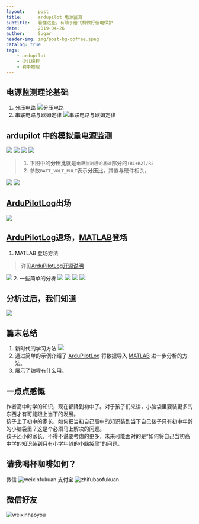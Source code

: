 ```yaml
---
layout:     post
title:      ardupilot 电源监测
subtitle:   看懂这些，有助于给飞机做好低电保护
date:       2019-04-26
author:     Sugar
header-img: img/post-bg-coffee.jpeg
catalog: true
tags:
    - ardupilot
    - 少儿编程
    - 初中物理
---
```


电源监测理论基础
---
1. 分压电路
![分压电路](https://github.com/SuWeipeng/img/raw/master/4_ardupilot/voltage_dividing_circuit_1.jpg)
2. 串联电路与欧姆定律
![串联电路与欧姆定律](https://github.com/SuWeipeng/img/raw/master/4_ardupilot/voltage_dividing_circuit_2.jpg)

ardupilot 中的模拟量电源监测
---
![](https://github.com/SuWeipeng/img/raw/master/4_ardupilot/volt_current_1.png)
![](https://github.com/SuWeipeng/img/raw/master/4_ardupilot/volt_current_2.png)
![](https://github.com/SuWeipeng/img/raw/master/4_ardupilot/volt_current_3.png)
![](https://github.com/SuWeipeng/img/raw/master/4_ardupilot/volt_current_4.png)
> 1. 下图中的**分压比**就是`电源监测理论基础`部分的`(R1+R2)/R2`<br>
> 2. 参数`BATT_VOLT_MULT`表示**分压比**，其值与硬件相关。

![](https://github.com/SuWeipeng/img/raw/master/4_ardupilot/volt_current_5.png)
![](https://github.com/SuWeipeng/img/raw/master/4_ardupilot/volt_current_6.png)

[ArduPilotLog](https://github.com/SuWeipeng/ArduPilotLog)出场
---
![](https://github.com/SuWeipeng/img/raw/master/4_ardupilot/volt_current_13.png)

[ArduPilotLog](https://github.com/SuWeipeng/ArduPilotLog)退场，[MATLAB](https://github.com/SuWeipeng/ArduPilotLog/tree/master/matlab)登场
---
1. MATLAB 登场方法
> 详见[ArduPilotLog开源说明](https://github.com/SuWeipeng/ArduPilotLog)

![](https://github.com/SuWeipeng/img/raw/master/4_ardupilot/ardupilotlog_1.png)
2. 一些简单的分析
![](https://github.com/SuWeipeng/img/raw/master/4_ardupilot/volt_current_14.png)
![](https://github.com/SuWeipeng/img/raw/master/4_ardupilot/volt_current_15.png)
![](https://github.com/SuWeipeng/img/raw/master/4_ardupilot/volt_current_16.png)
![](https://github.com/SuWeipeng/img/raw/master/4_ardupilot/lowpass_filter_4.png)

分析过后，我们知道
---
![](https://github.com/SuWeipeng/img/raw/master/4_ardupilot/volt_current_17.png)

篇末总结
---
1. 新时代的学习方法
![](https://github.com/SuWeipeng/img/raw/master/9_mind/mind_1.png)
2. 通过简单的示例介绍了 [ArduPilotLog](https://github.com/SuWeipeng/ArduPilotLog) 将数据导入 [MATLAB](https://github.com/SuWeipeng/ArduPilotLog/tree/master/matlab) 进一步分析的方法。
3. 展示了编程有什么用。

一点点感慨
---
作者高中时学的知识，现在都降到初中了。对于孩子们来讲，小脑袋里要装更多的东西才有可能跟上当下的发展。<br>
孩子上了初中的家长，如何把当初自己高中的知识装到当下自己孩子只有初中年龄的小脑袋里？这是个必须马上解决的问题。<br>
孩子还小的家长，不得不说要考虑的更多，未来可能面对的是“如何将自己当初高中学的知识装到只有小学年龄的小脑袋里”的问题。<br>

请我喝杯咖啡如何？
---
微信
![weixinfukuan](https://github.com/SuWeipeng/img/raw/master/weixinfukuan.jpg)
支付宝
![zhifubaofukuan](https://github.com/SuWeipeng/img/raw/master/zhifubaofukuan.jpg)

微信好友
---
![weixinhaoyou](https://github.com/SuWeipeng/img/raw/master/weixinhaoyou.png)
